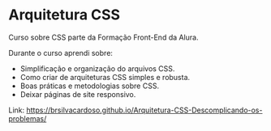 # Arquitetura CSS
Curso sobre CSS parte da Formação Front-End da Alura.

Durante o curso aprendi sobre:

- Simplificação e organização do arquivos CSS.
- Como criar de arquiteturas CSS simples e robusta.
- Boas práticas e metodologias sobre CSS.
- Deixar páginas de site responsivo.

Link: https://brsilvacardoso.github.io/Arquitetura-CSS-Descomplicando-os-problemas/
